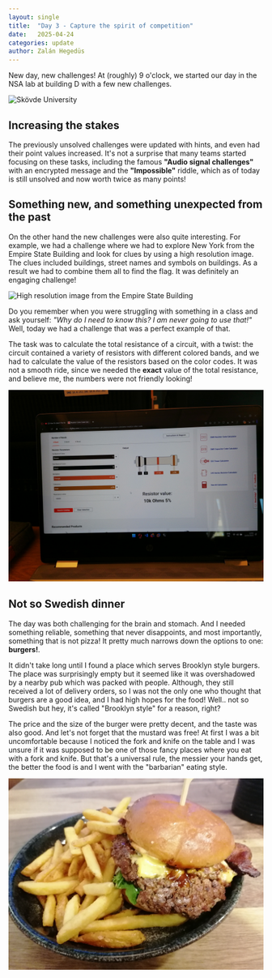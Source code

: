 ```yaml
---
layout: single
title:  "Day 3 - Capture the spirit of competition"
date:   2025-04-24
categories: update
author: Zalán Hegedüs
---
```


New day, new challenges! At (roughly) 9 o'clock, we started our day in the NSA lab at building D with a few new challenges.

![Skövde University](/assets/images/day3/skovde-university.jpg)

## Increasing the stakes

The previously unsolved challenges were updated with hints, and even had their point values increased. It's not a surprise that many teams started focusing on these tasks, including the famous **"Audio signal challenges"** with an encrypted message and the **"Impossible"** riddle, which as of today is still unsolved and now worth twice as many points!

## Something new, and something unexpected from the past

On the other hand the new challenges were also quite interesting. For example, we had a challenge where we had to explore New York from the Empire State Building and look for clues by using a high resolution image. The clues included buildings, street names and symbols on buildings. As a result we had to combine them all to find the flag. It was definitely an engaging challenge!

![High resolution image from the Empire State Building](/assets/images/day3/new-york.jpg)

Do you remember when you were struggling with something in a class and ask yourself: *"Why do I need to know this? I am never going to use that!"* Well, today we had a challenge that was a perfect example of that.

The task was to calculate the total resistance of a circuit, with a twist: the circuit contained a variety of resistors with different colored bands, and we had to calculate the value of the resistors based on the color codes. It was not a smooth ride, since we needed the **exact** value of the total resistance, and believe me, the numbers were not friendly looking!

![Resistor values](/assets/images/day3/resistors.jpg)

## Not so Swedish dinner

The day was both challenging for the brain and stomach. And I needed something reliable, something that never disappoints, and most importantly, something that is not pizza! It pretty much narrows down the options to one: **burgers!**.

It didn't take long until I found a place which serves Brooklyn style burgers. The place was surprisingly empty but it seemed like it was overshadowed by a nearby pub which was packed with people. Although, they still received a lot of delivery orders, so I was not the only one who thought that burgers are a good idea, and I had high hopes for the food! Well.. not so Swedish but hey, it's called "Brooklyn style" for a reason, right?

The price and the size of the burger were pretty decent, and the taste was also good. And let's not forget that the mustard was free! At first I was a bit uncomfortable because I noticed the fork and knife on the table and I was unsure if it was supposed to be one of those fancy places where you eat with a fork and knife. But that's a universal rule, the messier your hands get, the better the food is and I went with the "barbarian" eating style.


![The famous Brookly burger](/assets/images/day3/burger.jpg)


